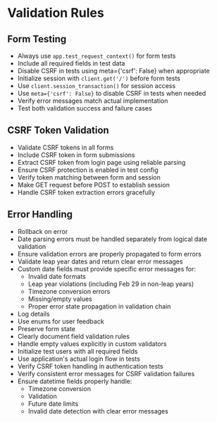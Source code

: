 # Validation Rules
## Form Testing
- Always use `app.test_request_context()` for form tests
- Include all required fields in test data
- Disable CSRF in tests using meta={'csrf': False} when appropriate
- Initialize session with `client.get('/')` before form tests
- Use `client.session_transaction()` for session access
- Use `meta={'csrf': False}` to disable CSRF in tests when needed
- Verify error messages match actual implementation
- Test both validation success and failure cases

## CSRF Token Validation
- Validate CSRF tokens in all forms
- Include CSRF token in form submissions
- Extract CSRF token from login page using reliable parsing
- Ensure CSRF protection is enabled in test config
- Verify token matching between form and session
- Make GET request before POST to establish session
- Handle CSRF token extraction errors gracefully

## Error Handling
- Rollback on error
- Date parsing errors must be handled separately from logical date validation
- Ensure validation errors are properly propagated to form errors
- Validate leap year dates and return clear error messages
- Custom date fields must provide specific error messages for:
  - Invalid date formats
  - Leap year violations (including Feb 29 in non-leap years)
  - Timezone conversion errors
  - Missing/empty values
  - Proper error state propagation in validation chain
- Log details
- Use enums for user feedback
- Preserve form state
- Clearly document field validation rules
- Handle empty values explicitly in custom validators
- Initialize test users with all required fields
- Use application's actual login flow in tests
- Verify CSRF token handling in authentication tests
- Verify consistent error messages for CSRF validation failures
- Ensure datetime fields properly handle:
  - Timezone conversion
  - Validation
  - Future date limits
  - Invalid date detection with clear error messages

